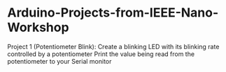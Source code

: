 # Arduino-Projects-from-IEEE-Nano-Workshop

Project 1 (Potentiometer Blink):  Create a blinking LED with its blinking rate controlled by a potentiometer
Print the value being read from the potentiometer to your Serial monitor

